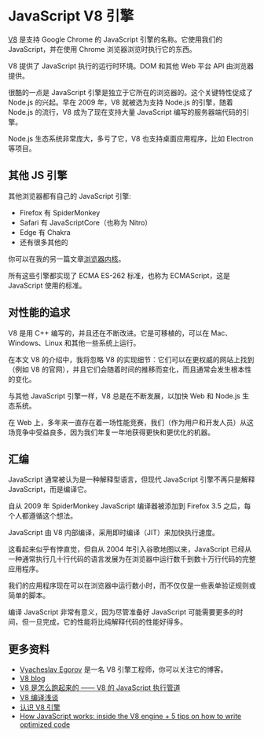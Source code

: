 # JavaScript V8 引擎

[V8](https://github.com/v8/v8) 是支持 Google Chrome 的 JavaScript 引擎的名称。它使用我们的 JavaScript，并在使用 Chrome 浏览器浏览时执行它的东西。

V8 提供了 JavaScript 执行的运行时环境。DOM 和其他 Web 平台 API 由浏览器提供。

很酷的一点是 JavaScript 引擎是独立于它所在的浏览器的。这个关键特性促成了 Node.js 的兴起。早在 2009 年，V8 就被选为支持 Node.js 的引擎，随着 Node.js 的流行，V8 成为了现在支持大量 JavaScript 编写的服务器端代码的引擎。

Node.js 生态系统非常庞大，多亏了它，V8 也支持桌面应用程序，比如 Electron 等项目。

## 其他 JS 引擎

其他浏览器都有自己的 JavaScript 引擎:

- Firefox 有 SpiderMonkey
- Safari 有 JavaScriptCore（也称为 Nitro）
- Edge 有 Chakra
- 还有很多其他的

你可以在我的另一篇文章[浏览器内核](https://github.com/lio-zero/blog/blob/main/%E6%B5%8F%E8%A7%88%E5%99%A8/%E6%B5%8F%E8%A7%88%E5%99%A8%E5%86%85%E6%A0%B8.md)。

所有这些引擎都实现了 ECMA ES-262 标准，也称为 ECMAScript，这是 JavaScript 使用的标准。

## 对性能的追求

V8 是用 C++ 编写的，并且还在不断改进。它是可移植的，可以在 Mac、Windows、Linux 和其他一些系统上运行。

在本文 V8 的介绍中，我将忽略 V8 的实现细节：它们可以在更权威的网站上找到（例如 V8 的官网），并且它们会随着时间的推移而变化，而且通常会发生根本性的变化。

与其他 JavaScript 引擎一样，V8 总是在不断发展，以加快 Web 和 Node.js 生态系统。

在 Web 上，多年来一直存在着一场性能竞赛，我们（作为用户和开发人员）从这场竞争中受益良多，因为我们年复一年地获得更快和更优化的机器。

## 汇编

JavaScript 通常被认为是一种解释型语言，但现代 JavaScript 引擎不再只是解释 JavaScript，而是编译它。

自从 2009 年 SpiderMonkey JavaScript 编译器被添加到 Firefox 3.5 之后，每个人都遵循这个想法。

JavaScript 由 V8 内部编译，采用即时编译（JIT）来加快执行速度。

这看起来似乎有悖直觉，但自从 2004 年引入谷歌地图以来，JavaScript 已经从一种通常执行几十行代码的语言发展为在浏览器中运行数千到数十万行代码的完整应用程序。

我们的应用程序现在可以在浏览器中运行数小时，而不仅仅是一些表单验证规则或简单的脚本。

编译 JavaScript 非常有意义，因为尽管准备好 JavaScript 可能需要更多的时间，但一旦完成，它的性能将比纯解释代码的性能好得多。

## 更多资料

- [Vyacheslav Egorov](https://mrale.ph/) 是一名 V8 引擎工程师，你可以关注它的博客。
- [V8 blog](http://v8project.blogspot.com/)
- [V8 是怎么跑起来的 —— V8 的 JavaScript 执行管道](https://juejin.cn/post/6844903990073753613)
- [V8 编译浅谈](https://juejin.cn/post/7041021350114230285)
- [认识 V8 引擎](https://zhuanlan.zhihu.com/p/27628685)
- [How JavaScript works: inside the V8 engine + 5 tips on how to write optimized code](https://blog.sessionstack.com/how-javascript-works-inside-the-v8-engine-5-tips-on-how-to-write-optimized-code-ac089e62b12e)
